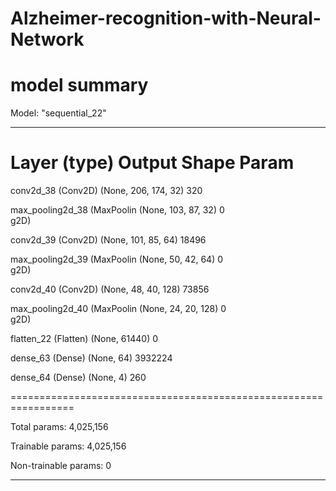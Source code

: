 # Alzheimer-recognition-with-Neural-Network

# model summary
Model: "sequential_22"
_________________________________________________________________
 Layer (type)                Output Shape              Param    
=================================================================
 conv2d_38 (Conv2D)          (None, 206, 174, 32)      320       
                                                                 
 max_pooling2d_38 (MaxPoolin  (None, 103, 87, 32)      0         
 g2D)                                                            
                                                                 
 conv2d_39 (Conv2D)          (None, 101, 85, 64)       18496     
                                                                 
 max_pooling2d_39 (MaxPoolin  (None, 50, 42, 64)       0         
 g2D)                                                            
                                                                 
 conv2d_40 (Conv2D)          (None, 48, 40, 128)       73856     
                                                                 
 max_pooling2d_40 (MaxPoolin  (None, 24, 20, 128)      0         
 g2D)                                                            
                                                                 
 flatten_22 (Flatten)        (None, 61440)             0         
                                                                 
 dense_63 (Dense)            (None, 64)                3932224   
                                                                 
 dense_64 (Dense)            (None, 4)                 260       
                                                                 
=================================================================

Total params: 4,025,156

Trainable params: 4,025,156

Non-trainable params: 0
_________________________________________________________________
